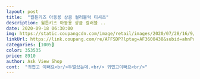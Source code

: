 ```yaml
---
layout: post 
title:  "월튼키즈 아동용 상큼 컬러블럭 티셔츠" 
description: 월튼키즈 아동용 상큼 컬러블 ..
date: 2020-09-18 06:30:00 
img: https://static.coupangcdn.com/image/retail/images/2020/07/28/16/9/90564e46-d51b-4ee6-afd7-7254e1f8e299.jpg 
linkUrl: https://link.coupang.com/re/AFFSDP?lptag=AF3600438&subid=ahnPublicAsk&pageKey=1909101301&itemId=3241582892&vendorItemId=71228774516&traceid=V0-113-ee635f3130953105 
categories: [1005] 
color: 353535 
price: 8910 
author: Ask View Shop 
cont:  "귀엽고 이뻐요<br/>두벌샀는데.<br/> 귀엽고이뻐요<br/>" 
---
```

